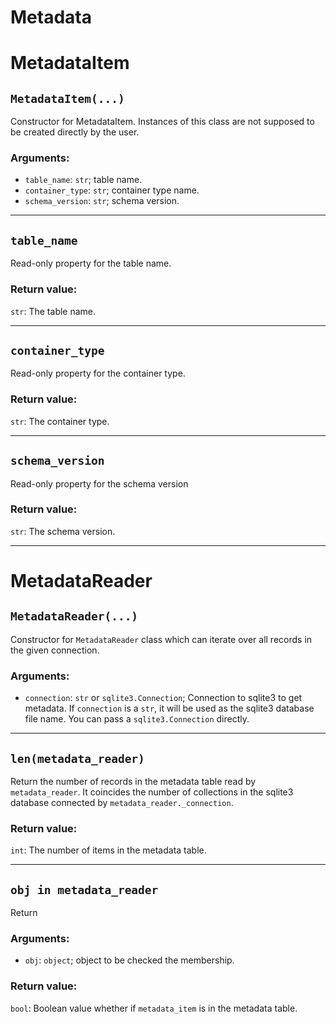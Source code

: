 # Metadata

# MetadataItem

## `MetadataItem(...)`

Constructor for MetadataItem.
Instances of this class are not supposed to be created directly by the user.

### Arguments:

- `table_name`: `str`; table name.
- `container_type`: `str`; container type name.
- `schema_version`: `str`; schema version.

---

## `table_name`

Read-only property for the table name.

### Return value:

`str`: The table name.

---

## `container_type`

Read-only property for the container type.

### Return value:

`str`: The container type.

---

## `schema_version`

Read-only property for the schema version

### Return value:

`str`: The schema version.

---

# MetadataReader

## `MetadataReader(...)`

Constructor for `MetadataReader` class which can iterate over all records in the given connection.

### Arguments:

- `connection`: `str` or `sqlite3.Connection`; Connection to sqlite3 to get metadata. If `connection` is a `str`, it will be used as the sqlite3 database file name. You can pass a `sqlite3.Connection` directly.

---

## `len(metadata_reader)`

Return the number of records in the metadata table read by `metadata_reader`.
It coincides the number of collections in the sqlite3 database connected by `metadata_reader._connection`.

### Return value:

`int`: The number of items in the metadata table.

---

## `obj in metadata_reader`

Return

### Arguments:

- `obj`: `object`; object to be checked the membership.

### Return value:

`bool`: Boolean value whether if `metadata_item` is in the metadata table.
